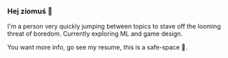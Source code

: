 ### Hej ziomuś 👋

I'm a person very quickly jumping between topics to stave off the looming threat of boredom.
Currently exploring ML and game design.

You want more info, go see my resume, this is a safe-space 🔫.
